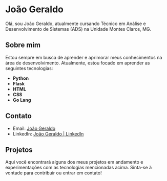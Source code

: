 # João Geraldo 

Olá, sou João Geraldo, atualmente cursando Técnico em Análise e Desenvolvimento de Sistemas (ADS) na Unidade Montes Claros, MG.

## Sobre mim

Estou sempre em busca de aprender e aprimorar meus conhecimentos na área de desenvolvimento. Atualmente, estou focado em aprender as seguintes tecnologias:

-   **Python**  
-   **Flask**  
-   **HTML** 
-   **CSS**  
-   **Go Lang**

## Contato

-   Email: [João Geraldo](joaogeraldo4santosxavier@gmail.com)
-   LinkedIn: [João Geraldo | LinkedIn](https://www.linkedin.com/in/jo%C3%A3o-geraldo-0ba931181/)

    
   

## Projetos

Aqui você encontrará alguns dos meus projetos em andamento e experimentações com as tecnologias mencionadas acima. Sinta-se à vontade para contribuir ou entrar em contato!
